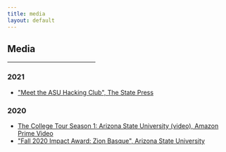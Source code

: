 ```yaml
---
title: media
layout: default
---
```


## Media 
<hr style="width:200px" class="w3-opacity">

### 2021
- ["Meet the ASU Hacking Club", The State Press](https://www.statepress.com/article/2021/09/asu-hacking-club-rebrands)
  
### 2020 
- [The College Tour Season 1: Arizona State University (video), Amazon Prime Video](https://www.thecollegetour.com/)
- ["Fall 2020 Impact Award: Zion Basque", Arizona State University](https://fullcircle.asu.edu/graduate/zion-basque/)
